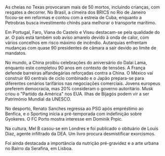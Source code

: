 As cheias no Texas provocaram mais de 50 mortos, incluindo crianças, com resgates a decorrer. No Brasil, a cimeira dos BRICS no Rio de Janeiro focou-se em reformas e contou com a estreia de Cuba, enquanto a Petrobras busca investimento chinês para melhorar o transporte marítimo.

Em Portugal, Faro, Viana do Castelo e Viseu destacam-se pela qualidade do ar. O país está também sob aviso amarelo devido à onda de calor, com vários concelhos em risco máximo de incêndio. Autarquias enfrentam mudanças com quase 90 presidentes de câmara a sair devido ao limite de mandatos.

No mundo, a China proibiu celebrações do aniversário do Dalai Lama, enquanto este completou 90 anos em contexto de tensões. A França defende barreiras alfandegárias reforçadas contra a China. O México vai construir 60 centrais de ciclo combinado e o Japão prepara-se para diferentes cenários tarifários nas negociações comerciais. Jovens europeus preferem democracia, mas 20% consideram o governo autoritário. Musk criou o "Partido da América" nos EUA. Ilhas de Bijagós podem vir a ser Património Mundial da UNESCO.

No desporto, Renato Sanches regressa ao PSG após empréstimo ao Benfica, e o Sporting inicia a pré-temporada com indefinição sobre Gyokeres. O FC Porto mostra interesse em Dominik Prpic.

Na cultura, Mel B casou-se em Londres e foi publicado o obituário de Louis Diaz, agente infiltrado da DEA. Um livro procura desmistificar exorcismos.

Foi ainda destacada a importância da nutrição pré-gravidez e a arte urbana no Bairro da Serafina, em Lisboa.